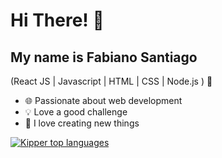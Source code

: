 
<h1>Hi There! 👋</h1>

## My name is Fabiano Santiago
(React JS | Javascript | HTML | CSS | Node.js ) 🚀

- 🌐     Passionate about web development
- 💡     Love a good challenge
- 🧱    I love creating new things

<div align="left">
  
[![Kipper top languages](https://github-readme-stats.vercel.app/api/top-langs/?username=devsantiag&theme=blue-white)](https://github.com/anuraghazra/github-readme-stats)
  
 </div>


